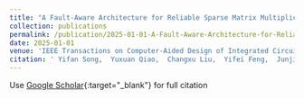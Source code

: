 ```yaml
---
title: "A Fault-Aware Architecture for Reliable Sparse Matrix Multiplication"
collection: publications
permalink: /publication/2025-01-01-A-Fault-Aware-Architecture-for-Reliable-Sparse-Matrix-Multiplication
date: 2025-01-01
venue: 'IEEE Transactions on Computer-Aided Design of Integrated Circuits and Systems'
citation: ' Yifan Song,  Yuxuan Qiao,  Changxu Liu,  Yifei Feng,  Junjie Zuo,  Baoyu Fan,  Fan Yang, &quot;A Fault-Aware Architecture for Reliable Sparse Matrix Multiplication.&quot; IEEE Transactions on Computer-Aided Design of Integrated Circuits and Systems, 2025.'
---
```

Use [Google Scholar](https://scholar.google.com/scholar?q=A+Fault+Aware+Architecture+for+Reliable+Sparse+Matrix+Multiplication){:target="_blank"} for full citation